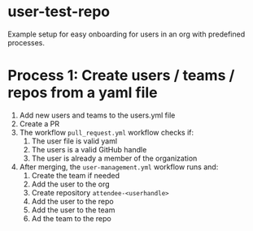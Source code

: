 # user-test-repo

Example setup for easy onboarding for users in an org with predefined processes.


# Process 1: Create users / teams / repos from a yaml file

1. Add new users and teams to the users.yml file
1. Create a PR
1. The workflow `pull_request.yml` workflow checks if: 
    1. The user file is valid yaml
    1. The users is a valid GitHub handle
    1. The user is already a member of the organization
1. After merging, the `user-management.yml` workflow runs and:
    1. Create the team if needed
    1. Add the user to the org
    1. Create repository `attendee-<userhandle>`
    1. Add the user to the repo
    1. Add the user to the team
    1. Ad the team to the repo

